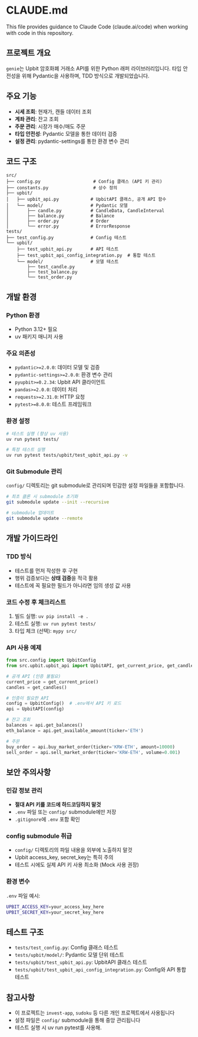 # CLAUDE.md

This file provides guidance to Claude Code (claude.ai/code) when working with code in this repository.

## 프로젝트 개요

`genie`는 Upbit 암호화폐 거래소 API를 위한 Python 래퍼 라이브러리입니다. 타입 안전성을 위해 Pydantic을 사용하며, TDD 방식으로 개발되었습니다.

## 주요 기능

- **시세 조회**: 현재가, 캔들 데이터 조회
- **계좌 관리**: 잔고 조회
- **주문 관리**: 시장가 매수/매도 주문
- **타입 안전성**: Pydantic 모델을 통한 데이터 검증
- **설정 관리**: pydantic-settings를 통한 환경 변수 관리

## 코드 구조

```
src/
├── config.py                    # Config 클래스 (API 키 관리)
├── constants.py                 # 상수 정의
├── upbit/
│   ├── upbit_api.py            # UpbitAPI 클래스, 공개 API 함수
│   └── model/                  # Pydantic 모델
│       ├── candle.py           # CandleData, CandleInterval
│       ├── balance.py          # Balance
│       ├── order.py            # Order
│       └── error.py            # ErrorResponse
tests/
├── test_config.py              # Config 테스트
└── upbit/
    ├── test_upbit_api.py       # API 테스트
    ├── test_upbit_api_config_integration.py  # 통합 테스트
    └── model/                  # 모델 테스트
        ├── test_candle.py
        ├── test_balance.py
        └── test_order.py
```

## 개발 환경

### Python 환경

- Python 3.12+ 필요
- uv 패키지 매니저 사용

### 주요 의존성

- `pydantic>=2.0.0`: 데이터 모델 및 검증
- `pydantic-settings>=2.0.0`: 환경 변수 관리
- `pyupbit>=0.2.34`: Upbit API 클라이언트
- `pandas>=2.0.0`: 데이터 처리
- `requests>=2.31.0`: HTTP 요청
- `pytest>=8.0.0`: 테스트 프레임워크

### 환경 설정

```bash
# 테스트 실행 (항상 uv 사용)
uv run pytest tests/

# 특정 테스트 실행
uv run pytest tests/upbit/test_upbit_api.py -v
```

### Git Submodule 관리

`config/` 디렉토리는 git submodule로 관리되며 민감한 설정 파일들을 포함합니다.

```bash
# 최초 클론 시 submodule 초기화
git submodule update --init --recursive

# submodule 업데이트
git submodule update --remote
```

## 개발 가이드라인

### TDD 방식

- 테스트를 먼저 작성한 후 구현
- 행위 검증보다는 **상태 검증**을 적극 활용
- 테스트에 꼭 필요한 필드가 아니라면 임의 생성 값 사용

### 코드 수정 후 체크리스트

1. 빌드 실행: `uv pip install -e .`
2. 테스트 실행: `uv run pytest tests/`
3. 타입 체크 (선택): `mypy src/`

### API 사용 예제

```python
from src.config import UpbitConfig
from src.upbit.upbit_api import UpbitAPI, get_current_price, get_candles

# 공개 API (인증 불필요)
current_price = get_current_price()
candles = get_candles()

# 인증이 필요한 API
config = UpbitConfig()  # .env에서 API 키 로드
api = UpbitAPI(config)

# 잔고 조회
balances = api.get_balances()
eth_balance = api.get_available_amount(ticker='ETH')

# 주문
buy_order = api.buy_market_order(ticker='KRW-ETH', amount=10000)
sell_order = api.sell_market_order(ticker='KRW-ETH', volume=0.001)
```

## 보안 주의사항

### 민감 정보 관리

- **절대 API 키를 코드에 하드코딩하지 말것**
- `.env` 파일 또는 `config/` submodule에만 저장
- `.gitignore`에 `.env` 포함 확인

### config submodule 취급

- `config/` 디렉토리의 파일 내용을 외부에 노출하지 말것
- Upbit access_key, secret_key는 특히 주의
- 테스트 시에도 실제 API 키 사용 최소화 (Mock 사용 권장)

### 환경 변수

`.env` 파일 예시:

```bash
UPBIT_ACCESS_KEY=your_access_key_here
UPBIT_SECRET_KEY=your_secret_key_here
```

## 테스트 구조

- `tests/test_config.py`: Config 클래스 테스트
- `tests/upbit/model/`: Pydantic 모델 단위 테스트
- `tests/upbit/test_upbit_api.py`: UpbitAPI 클래스 테스트
- `tests/upbit/test_upbit_api_config_integration.py`: Config와 API 통합 테스트

## 참고사항

- 이 프로젝트는 `invest-app`, `sudoku` 등 다른 개인 프로젝트에서 사용됩니다
- 설정 파일은 `config/` submodule을 통해 중앙 관리됩니다
- 테스트 실행 시 uv run pytest를 사용해.